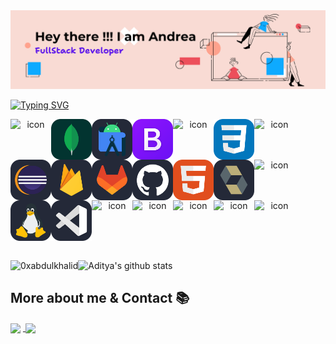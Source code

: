 <div align="center"> <img src="https://github.com/andreasop01/andreasop/blob/main/header1.png"> </div>

[![Typing SVG](https://readme-typing-svg.demolab.com?font=Fira+Code&weight=600&size=25&pause=1000&color=5D68FF&width=435&lines=Full+Stack+Developer+%F0%9F%92%BB)](https://git.io/typing-svg)

<div align="center">
  <div style="display: flex; align-items: flex-start;"><img src="https://techstack-generator.vercel.app/js-icon.svg" alt="icon" width="65" height="65" /><img src="https://github.com/tandpfun/skill-icons/blob/main/icons/MongoDB.svg" alt="icon" width="65" height="65" /><img src="https://github.com/tandpfun/skill-icons/blob/main/icons/AndroidStudio-Dark.svg" alt="icon" width="65" height="65" /><img src="https://github.com/tandpfun/skill-icons/blob/main/icons/Bootstrap.svg" alt="icon" width="65" height="65" /><img src="https://techstack-generator.vercel.app/csharp-icon.svg" alt="icon" width="65" height="65" /><img src="https://github.com/tandpfun/skill-icons/blob/main/icons/CSS.svg" alt="icon" width="65" height="65" /><img src="https://techstack-generator.vercel.app/react-icon.svg" alt="icon" width="65" height="65" /></div><div style="display: flex; align-items: flex-start;"><img src="https://github.com/tandpfun/skill-icons/blob/main/icons/Eclipse-Dark.svg" alt="icon" width="65" height="65" /><img src="https://github.com/tandpfun/skill-icons/blob/main/icons/Firebase-Dark.svg" alt="icon" width="65" height="65" /><img src="https://github.com/tandpfun/skill-icons/blob/main/icons/GitLab-Dark.svg" alt="icon" width="65" height="65" /><img src="https://github.com/tandpfun/skill-icons/blob/main/icons/Github-Dark.svg" alt="icon" width="65" height="65" /><img src="https://github.com/tandpfun/skill-icons/blob/main/icons/HTML.svg" alt="icon" width="65" height="65" /><img src="https://github.com/tandpfun/skill-icons/blob/main/icons/Hibernate-Dark.svg" alt="icon" width="65" height="65" /><img src="https://techstack-generator.vercel.app/prettier-icon.svg" alt="icon" width="65" height="65" /></div><div style="display: flex; align-items: flex-start;"><img src="https://github.com/tandpfun/skill-icons/blob/main/icons/Linux-Dark.svg" alt="icon" width="65" height="65" /><img src="https://github.com/tandpfun/skill-icons/blob/main/icons/VSCode-Dark.svg" alt="icon" width="65" height="65" /><img src="https://techstack-generator.vercel.app/python-icon.svg" alt="icon" width="65" height="65" /><img src="https://techstack-generator.vercel.app/github-icon.svg" alt="icon" width="65" height="65" /><img src="https://techstack-generator.vercel.app/nginx-icon.svg" alt="icon" width="65" height="65" /> <img src="https://techstack-generator.vercel.app/java-icon.svg" alt="icon" width="65" height="65" /><img src="https://techstack-generator.vercel.app/mysql-icon.svg" alt="icon" width="65" height="65" /></div>
</div>

<br>

<img src="https://github-readme-stats.vercel.app/api/top-langs?username=andreasop01&show_icons=true&locale=en&layout=compact&line_height=20&title_color=7A7ADB&icon_color=2234AE&text_color=D3D3D3&bg_color=0,000000,130F40" width="350"  alt="0xabdulkhalid"/>![Aditya's github stats](https://github-readme-stats.vercel.app/api?username=andreasop01&show_icons=true&theme=tokyonight)

## More about me & Contact  📚
<a href = "https://www.linkedin.com/in/andrea-llovera-de-sousa-07aa351b4"> <img width = '32px' align= 'center' src="https://raw.githubusercontent.com/rahulbanerjee26/githubAboutMeGenerator/main/icons/linked-in-alt.svg"/></a> ‎ ‎ ‎ ‎ ‎ ‎ ‎ ‎ ‎ ‎ ‎ ‎ ‎ ‎ ‎ ‎ ‎ ‎ ‎ ‎ ‎ ‎ ‎ ‎ ‎ ‎ ‎ ‎ ‎ ‎ ‎ ‎ ‎ ‎ ‎ ‎ ‎ ‎ 
<a href="mailto:andreavictoriallove2000@gmail.com" target="_blank"> <img width = '32px' align= 'center' src="https://github.com/joelortiiz/joelortiiz/assets/124399316/07c27393-d9f0-4eb3-86c5-7aa683e7559c"/></a> 
